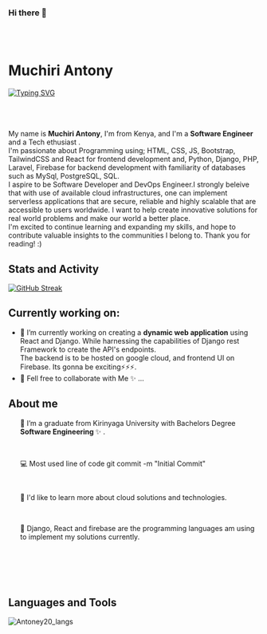 ### Hi there 👋
  <br>
  <br>
  
 <h1 class="center">  Muchiri Antony </h1> 

[![Typing SVG](https://readme-typing-svg.demolab.com?font=Fira+Code&weight=600&size=30&pause=1000&color=F01313&background=F0F0F000&center=true&vCenter=true&random=false&width=800&lines=Full+Stack+web+and+App+developer;Experienced+backend+Developer;Always+learning+new+things)](https://git.io/typing-svg)
  
<br>
<br><br>
My name is <b>Muchiri Antony</b>, I'm from Kenya, and I'm a <b>Software Engineer </b> and a Tech ethusiast . <br>I'm passionate about Programming using; HTML, CSS, JS, Bootstrap, TailwindCSS and React for frontend development and, Python, Django, PHP, Laravel, Firebase for backend development with familiarity of databases such as MySql, PostgreSQL, SQL. <br>I aspire to be Software Developer and DevOps Engineer.I strongly beleive that with use of available cloud infrastructures, one can implement serverless applications that are secure, reliable and highly scalable that are accessible to users worldwide. I want to help create innovative solutions for real world problems and make our world a better place.<br> I'm excited to continue learning and expanding my skills, and hope to contribute valuable insights to the communities I belong to. Thank you for reading! :)

## Stats and Activity
[![GitHub Streak](https://streak-stats.demolab.com?user=Antoney20)](https://git.io/streak-stats)


## Currently working on:

- 🔭 I’m currently working on creating a **dynamic web application** using React and Django. While harnessing the capabilities of Django rest Framework to create the API's endpoints. <br>The backend is to be hosted on google cloud, and frontend UI on Firebase. Its gonna be exciting⚡⚡⚡.<br>
- 👯 Fell free to collaborate with Me ✨ ...
## About me
<ul>🔭 I’m a graduate from Kirinyaga University with Bachelors Degree <b>Software Engineering </b> ✨ .</ul><br>
<ul>💻 Most used line of code git commit -m "Initial Commit"</ul><br>
<ul>👀 I'd like to learn more about cloud solutions and technologies.</ul><br>
<ul>🌱 Django, React and firebase are the programming languages am using to implement my solutions currently.</ul><br>
<br>
<br>
<br>

## Languages and Tools

![Antoney20_langs](https://github.com/Antoney20/Antoney20/assets/101004140/6bef2dd7-bfc7-4b01-878a-ee7265dc5330)
